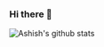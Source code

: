 ### Hi there 👋
<!--
Here are some ideas to get you started:

- 🔭 I’m currently working on ...
- 🌱 I’m currently learning ...
- 👯 I’m looking to collaborate on ...
- 🤔 I’m looking for help with ...
- 💬 Ask me about ...
- 📫 How to reach me: ...
- 😄 Pronouns: ...
- ⚡ Fun fact: ...
-->
![Ashish's github stats](https://github-readme-stats.vercel.app/api?username=liveashish&show_icons=true&title_color=fff&icon_color=79ff97&text_color=9f9f9f&bg_color=151515)

